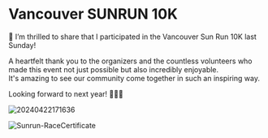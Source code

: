 # Vancouver SUNRUN 10K

🎉 I’m thrilled to share that I participated in the Vancouver Sun Run 10K last Sunday! <br>

A heartfelt thank you to the organizers and the countless volunteers who made this event not just possible but also incredibly enjoyable. <br>
It's amazing to see our community come together in such an inspiring way. <br>

Looking forward to next year! 🏃‍♂️🌞 <br>


![20240422171636](https://github.com/hul08/hul08.github.io/assets/79688638/a7616c95-30aa-49ed-a15f-f7e9373749e1)

![Sunrun-RaceCertificate](https://github.com/hul08/hul08.github.io/assets/79688638/cf96d904-4470-443a-b4f1-dc332eac3ad9)



